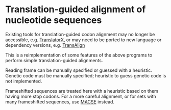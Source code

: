 Translation-guided alignment of nucleotide sequences
====================================================

Existing tools for translation-guided codon alignment may no longer be
accessible, e.g. [TranslatorX](https://doi.org/10.1093/nar/gkq291), or may need
to be ported to new language or dependency versions, e.g.
[TransAlign](https://uol.de/systematik-evolutionsbiologie/programme)

This is a reimplementation of some features of the above programs to perform
simple translation-guided alignments.

Reading frame can be manually specified or guessed with a heuristic. Genetic
code must be manually specified; heuristic to guess genetic code is not
implemented.

Frameshifted sequences are treated here with a heuristic based on them having
more stop codons. For a more careful alignment, or for sets with many
frameshifted sequences, use [MACSE](https://www.agap-ge2pop.org/macse/)
instead.
